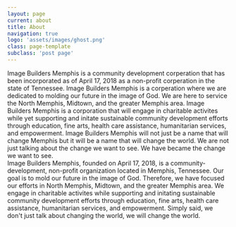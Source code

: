 ```yaml
---
layout: page
current: about
title: About
navigation: true
logo: 'assets/images/ghost.png'
class: page-template
subclass: 'post page'
---
```


Image Builders Memphis is a community development corperation that has been incorporated as of April 17, 2018 as a non-profit corperation in the state of Tennessee. Image Builders Memphis is a corperation where we are dedicated to molding our future in the image of God. We are here to service the North Memphis, Midtown, and the greater Memphis area. Image Builders Memphis is a corporation that will engage in charitable activites while yet supporting and initate sustainable community development efforts through education, fine arts, health care assistance, humanitarian services, and empowerment. Image Builders Memphis will not just be a name that will change Memphis but it will be a name that will change the world. We are not just talking about the change we want to see. We have became the change we want to see.
<br>
Image Builders Memphis, founded on April 17, 2018, is a community-development, non-profit organization located in Memphis, Tennessee. Our goal is to mold our future in the image of God. Therefore, we have focused our efforts in North Memphis, Midtown, and the greater Memphis area. We engage in charitable activites while supporting and initating sustainable community development efforts through education, fine arts, health care assistance, humanitarian services, and empowerment. Simply said, we don't just talk about changing the world, we will change the world.
